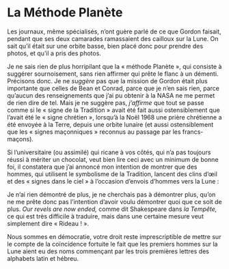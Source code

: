 # La Méthode Planète

Les journaux, même spécialisés, n’ont guère parlé de ce que Gordon faisait, pendant que ses deux camarades ramassaient des cailloux sur la Lune. On sait qu’il était sur une orbite basse, bien placé donc pour prendre des photos, et qu’il a pris des photos.

Je ne sais rien de plus horripilant que la « méthode Planète », qui consiste à suggérer sournoisement, sans rien affirmer qui prête le flanc à un démenti. Précisons donc. Je ne *suggère* pas que la mission de Gordon était plus importante que celles de Bean et Conrad, parce que je n’en sais rien, parce qu’aucun des renseignements que j’ai pu obtenir à la NASA ne me permet de rien dire de tel. Mais je ne suggère pas, *j’affirme* que tout se passe comme si le « signe de la Tradition » avait été fait aussi ostensiblement que l’avait été le « signe chrétien », lorsqu’à la Noël 1968 une prière chrétienne a été envoyée à la Terre, depuis une orbite lunaire (et aussi ostensiblement que les « signes maçonniques » reconnus au passage par les francs-maçons).

Si l’universitaire (ou assimilé) qui ricane à vos côtés, qui n’a pas toujours réussi à mériter un chocolat, veut bien lire ceci avec un minimum de bonne foi, il constatera que j’ai annoncé mon intention de montrer que des hommes, qui utilisent le symbolisme de la Tradition, <span id="e9782221228517_c16-st1.xhtml#page-231"></span>lancent des clins d’œil et des « signes dans le ciel » à l’occasion d’envois d’hommes vers la Lune :

Je n’ai rien démontré de plus, je ne cherchais pas à démontrer plus, qu’on ne me prête donc pas l’intention d’avoir voulu démontrer quoi que ce soit de plus. *Our revels are now ended,* comme dit Shakespeare dans *la Tempête,* ce qui est très difficile à traduire, mais dans une certaine mesure veut simplement dire « Rideau ! ».

Nous sommes en démocratie, votre droit reste imprescriptible de mettre sur le compte de la coïncidence fortuite le fait que les premiers hommes sur la Lune aient eu des noms commençant par les trois premières lettres des alphabets latin et hébreu.

<span id="e9782221228517_c16-st1.xhtml#page-232"></span> <span id="e9782221228517_c16-st1.xhtml#page-233"></span>

<span id="e9782221228517_c17.xhtml"></span>

<span id="e9782221228517_c17.xhtml#title77"></span>

